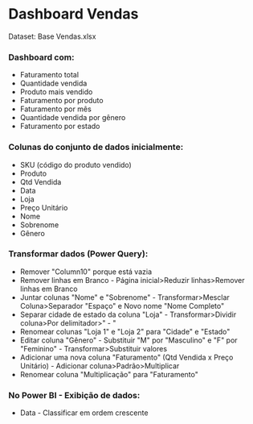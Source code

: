 <h1>Dashboard Vendas</h1>

Dataset: Base Vendas.xlsx

<h3>Dashboard com:</h3>
<ul>
  <li>Faturamento total</li>
  <li>Quantidade vendida</li>
  <li>Produto mais vendido</li>
  <li>Faturamento por produto</li>
  <li>Faturamento por mês</li>
  <li>Quantidade vendida por gênero</li>
  <li>Faturamento por estado</li>
</ul>

<h3>Colunas do conjunto de dados inicialmente:</h3>
<ul>
  <li>SKU (código do produto vendido)</li>
  <li>Produto</li>
  <li>Qtd Vendida</li>
  <li>Data</li>
  <li>Loja</li>
  <li>Preço Unitário</li>
  <li>Nome</li>
  <li>Sobrenome</li>
  <li>Gênero</li>
</ul>

<h3>Transformar dados (Power Query):</h3>
<ul>
  <li>Remover "Column10" porque está vazia</li>
  <li>Remover linhas em Branco - Página inicial>Reduzir linhas>Remover linhas em Branco</li>
  <li>Juntar colunas "Nome" e "Sobrenome" - Transformar>Mesclar Coluna>Separador "Espaço" e Novo nome "Nome Completo"</li>
  <li>Separar cidade de estado da coluna "Loja" - Transformar>Dividir coluna>Por delimitador>" - "</li>
  <li>Renomear colunas "Loja 1" e "Loja 2" para "Cidade" e "Estado"</li>
  <li>Editar coluna "Gênero" - Substituir "M" por "Masculino" e "F" por "Feminino" - Transformar>Substituir valores</li>
  <li>Adicionar uma nova coluna "Faturamento" (Qtd Vendida x Preço Unitário) - Adicionar coluna>Padrão>Multiplicar</li>
  <li>Renomear coluna "Multiplicação" para "Faturamento"</li>
</ul>

<h3>No Power BI - Exibição de dados:</h3>
<ul>
  <li>Data - Classificar em ordem crescente</li>
</ul>

